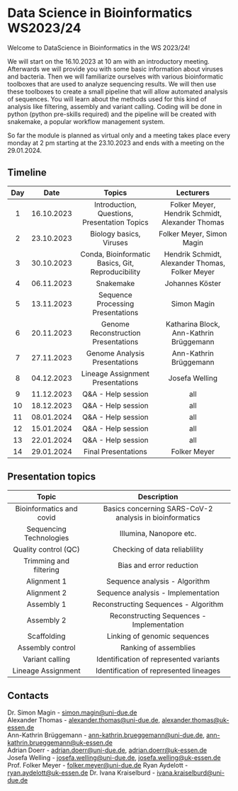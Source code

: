 # Data Science in Bioinformatics WS2023/24

Welcome to DataScience in Bioinformatics in the WS 2023/24!

We will start on the 16.10.2023 at 10 am with an introductory meeting. Afterwards we will provide you with some basic information about viruses and bacteria. Then we will familiarize ourselves with various bioinformatic toolboxes that are used to analyze sequencing results. We will then use these toolboxes to create a small pipeline that will allow automated analysis of sequences. You will learn about the methods used for this kind of analysis like filtering, assembly and variant calling. Coding will be done in python (python pre-skills required) and the pipeline will be created with snakemake, a popular workflow management system.

So far the module is planned as virtual only and a meeting takes place every monday at 2 pm starting at the 23.10.2023 and ends with a meeting on the 29.01.2024.

## Timeline

| Day | Date | Topics | Lecturers |
| :---: | :----: | :---: | :---: |
| 1 | 16.10.2023 | Introduction, Questions, Presentation Topics | Folker Meyer, Hendrik Schmidt, Alexander Thomas |
| 2 | 23.10.2023 | Biology basics, Viruses | Folker Meyer, Simon Magin |
| 3 | 30.10.2023 | Conda, Bioinformatic Basics, Git, Reproducibility | Hendrik Schmidt, Alexander Thomas, Folker Meyer |
| 4 | 06.11.2023 | Snakemake | Johannes Köster |
| 5 | 13.11.2023 | Sequence Processing Presentations | Simon Magin |
| 6 | 20.11.2023 | Genome Reconstruction Presentations | Katharina Block, Ann-Kathrin Brüggemann |
| 7 | 27.11.2023 | Genome Analysis Presentations |Ann-Kathrin Brüggemann |
| 8 | 04.12.2023 | Lineage Assignment Presentations | Josefa Welling |
| 9 | 11.12.2023 | Q&A - Help session | all |
| 10 | 18.12.2023 | Q&A - Help session | all |
| 11 | 08.01.2024 | Q&A - Help session | all |
| 12 | 15.01.2024 | Q&A - Help session | all |
| 13 | 22.01.2024 | Q&A - Help session | all |
| 14 | 29.01.2024 | Final Presentations | Folker Meyer |

## Presentation topics

|Topic | Description |
| :---: | :---: |
| Bioinformatics and covid | Basics concerning SARS-CoV-2 analysis in bioinformatics |
| Sequencing Technologies | Illumina, Nanopore etc. |
| Quality control (QC) | Checking of data reliablility |
| Trimming and filtering | Bias and error reduction |
| Alignment 1 | Sequence analysis - Algorithm |
| Alignment 2 | Sequence analysis - Implementation |
| Assembly 1 | Reconstructing Sequences - Algorithm |
| Assembly 2 | Reconstructing Sequences - Implementation |
| Scaffolding | Linking of genomic sequences |
| Assembly control | Ranking of assemblies |
| Variant calling | Identification of represented variants|
| Lineage Assignment | Identification of represented lineages |

## Contacts
   
Dr. Simon Magin - simon.magin@uni-due.de          
Alexander Thomas  - alexander.thomas@uni-due.de, alexander.thomas@uk-essen.de     
Ann-Kathrin Brüggemann - ann-kathrin.brueggemann@uni-due.de, ann-kathrin.brueggemann@uk-essen.de      
Adrian Doerr - adrian.doerr@uni-due.de, adrian.doerr@uk-essen.de       
Josefa Welling - josefa.welling@uni-due.de, josefa.welling@uk-essen.de      
Prof. Folker Meyer - folker.meyer@uni-due.de
Ryan Aydelott - ryan.aydelott@uk-essen.de
Dr. Ivana Kraiselburd - ivana.kraiselburd@uni-due.de
